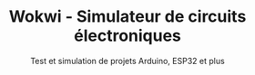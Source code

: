 ---
layout: documentation
hide_hero: false
hero_image: "image.png"
hero_darken: true
image: "image.png"
component_toc: true
doc_header: true
type: tool
external_link: https://wokwi.com

title: Wokwi - Simulateur de circuits électroniques
subtitle: Test et simulation de projets Arduino, ESP32 et plus

---